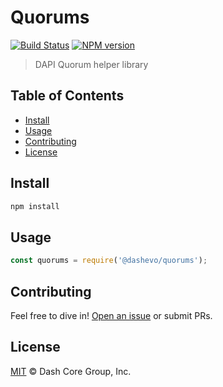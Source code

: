 # Quorums

[![Build Status](https://travis-ci.com/dashevo/quorums.svg?token=Pzix7aqnMuGS9c6BmBz2&branch=master)](
https://travis-ci.org/dashevo/quorums)
[![NPM version](https://img.shields.io/npm/v/@dashevo/quorums.svg)](https://npmjs.org/package/@dashevo/quorums)

> DAPI Quorum helper library

## Table of Contents
- [Install](#install)
- [Usage](#usage)
- [Contributing](#contributing)
- [License](#license)

## Install

```sh
npm install
```

## Usage

```javascript
const quorums = require('@dashevo/quorums');
```

## Contributing

Feel free to dive in! [Open an issue](https://github.com/dashevo/quorums/issues/new) or submit PRs.

## License

[MIT](LICENSE) &copy; Dash Core Group, Inc.
